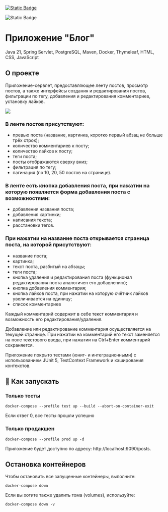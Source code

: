 [![Static Badge](https://img.shields.io/badge/реализация-на_Spring_Boot-238636?logo=spring)](https://github.com/cptntotoro/spring-servlet-blog)

![Static Badge](https://img.shields.io/coveralls/github/badges/shields)

# Приложение "Блог"
Java 21, Spring Servlet, PostgreSQL, Maven, Docker, Thymeleaf, HTML, CSS, JavaScript

## О проекте
Приложение-сервлет, предоставляющее ленту постов, просмотр постов, а также интерфейсы создания и редактирования постов, 
фильтрации по тегу, добавления и редактирования комментариев, установку лайков.

![](demo.gif)

### В ленте постов присутствуют:
- превью поста (название, картинка, коротко первый абзац не больше трёх строк);
- количество комментариев к посту;
- количество лайков к посту;
- теги поста;
- посты отображаются сверху вниз;
- фильтрация по тегу;
- пагинация (по 10, 20, 50 постов на странице).

### В ленте есть кнопка добавления поста, при нажатии на которую появляется форма добавления поста с возможностями:
- добавления названия поста;
- добавления картинки;
- написания текста;
- расстановки тегов.

### При нажатии на название поста открывается страница поста, на которой присутствуют:
- название поста;
- картинка;
- текст поста, разбитый на абзацы;
- теги поста;
- кнопка удаления и редактирования поста (функционал редактирования поста аналогичен его добавлению);
- кнопка добавления комментария;
- кнопка лайков поста, при нажатии на которую счётчик лайков увеличивается на единицу;
- список комментариев

Каждый комментарий содержит в себе текст комментария и возможность его редактирования/удаления.

Добавление или редактирование комментария осуществляется на текущей странице. При нажатии на комментарий его текст заменяется на поле текстового ввода, при нажатии на Ctrl+Enter комментарий сохраняется.

Приложение покрыто тестами (юнит- и интеграционными) с использованием JUnit 5, TestContext Framework и кэширования контекстов.

## 🚀 Как запускать

### Только тесты
```
docker-compose --profile test up --build --abort-on-container-exit
```
Если ответ 0, все тесты прошли успешно

### Только продакшен
```
docker-compose --profile prod up -d
```
Приложение будет доступно по адресу: http://localhost:9090/posts.

## Остановка контейнеров
   
Чтобы остановить все запущенные контейнеры, выполните: 

```
docker-compose down
```

Если вы хотите также удалить тома (volumes), используйте: 

```
docker-compose down -v
```
